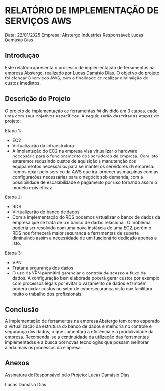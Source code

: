 # RELATÓRIO DE IMPLEMENTAÇÃO DE SERVIÇOS AWS

Data: 22/01/2025
Empresa: Abstergo Industries 
Responsável: Lucas Damásio Dias

## Introdução
Este relatório apresenta o processo de implementação de ferramentas na empresa Abstergo, realizado por Lucas Damásio Dias. O objetivo do projeto foi elencar 3 serviços AWS, com a finalidade de realizar diminuição de custos imediatos.

## Descrição do Projeto
O projeto de implementação de ferramentas foi dividido em 3 etapas, cada uma com seus objetivos específicos. A seguir, serão descritas as etapas do projeto:

Etapa 1: 
- EC2
- Virtualização da infraestrutura
- A implantação do EC2 na empresa visa virtualizar o hardware necessário para o funcionamento dos servidores da empresa. Com isto estaremos reduzindo custos de aquisição e manutenção dos equipamentos necessários para se manter os servidores da empresa. Iremos optar pelo serviço da AWS que irá fornecer as máquinas com as configurações necessárias para o negócio sob demanda, com a possibilidade de escalabilidade e pagamento por uso tornando assim o modelo mais eficaz.

Etapa 2: 
- RDS
- Virtualização do banco de dados
- Com a implementação do RDS podemos virtualizar o banco de dados da empresa que se trata de um banco de dados relacional. O problema poderia ser resolvido com uma nova instância de uma EC2, porém o RDS nos fornecerá maior segurança e ferramentas de suporte diminuindo assim a necessidade de um funcionário dedicado apenas a isto. 

Etapa 3: 
- VPN
- Tratar a segurança dos dados
- O uso da VPN permitirá gerenciar o controle de acesso e fluxo de dados. A configuração bem elaborada poderá gerar custos por exemplo com processos legais por evitar o vazamento de dados e também poderá cortar custos no setor de cybersegurança visto que facilitará muito o trabalho dos profissionais.


## Conclusão
A implementação de ferramentas na empresa Abstergo tem como esperado a virtualização da estrutura do banco de dados e melhoria no controle e segurança dos dados, o que aumentará a eficiência e a produtividade da empresa. Recomenda-se a continuidade da utilização das ferramentas implementadas e a busca por novas tecnologias que possam melhorar ainda mais os processos da empresa.

## Anexos

Assinatura do Responsável pelo Projeto: Lucas Damásio Dias

Lucas Damásio Dias